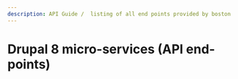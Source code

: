 ```yaml
---
description: API Guide /  listing of all end points provided by boston.gov (Drupal 8).
---
```


# Drupal 8 micro-services \(API end-points\)

